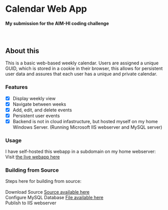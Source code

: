 # Calendar Web App
#### My submission for the AIM-HI coding challenge
<br />

## About this

This is a basic web-based weekly calendar. Users are assigned a unique GUID, which is stored in a cookie in their browser, this allows for persistent user data and assures that each user has a unique and private calendar.

### Features
- [x] Display weekly view
- [x] Navigate between weeks
- [x] Add, edit, and delete events
- [x] Persistent user events
- [x] Backend is not in cloud infastructure, but hosted myself on my home Windows Server. (Running Microsoft IIS webserver and MySQL server)

### Usage
I have self-hosted this webapp in a subdomain on my home webserver:<br />
Visit [the live webapp here](https://calendar.terramisha.com/)

### Building from Source
Steps here for building from source:<br />
<br />
Download Source [Source available here](https://github.com/griffinpuc/calendar/blob/master/SQL%20Models/create.sql)<br />
Configure MySQL Database [File available here](https://github.com/griffinpuc/calendar/blob/master/SQL%20Models/create.sql)<br />
Publish to IIS webserver<br />
